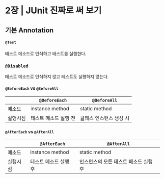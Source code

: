 # 2장 | JUnit 진짜로 써 보기

## 기본 Annotation

#### `@Test`
테스트 메소드로 인식하고 테스트를 실행한다.

### `@Disabled`
테스트 메소드로 인식하지 않고 테스트도 실행하지 않는다.

#### `@BeforeEach` vs `@BeforeAll`
||`@BeforeEach`|`@BeforeAll`|
|--|--|--|
|메소드|instance method|static method|
|실행시점|테스트 메소드 실행 전|클래스 인스턴스 생성 시|

#### `@AfterEach` vs `@AfterAll`
||`@AfterEach`|`@AfterAll`|
|--|--|--|
|메소드|instance method|static method|
|실행시점|테스트 메소드 실행 후|인스턴스의 모든 테스트 메소드 실행 후|
